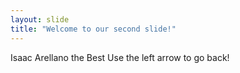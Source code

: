 ```yaml
---
layout: slide
title: "Welcome to our second slide!"
---
```

Isaac Arellano the Best
Use the left arrow to go back!